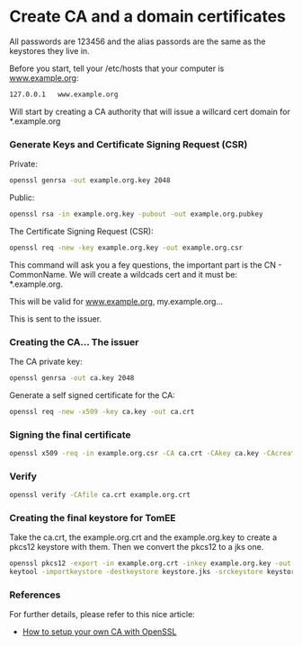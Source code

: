 


# Create CA and a domain certificates

All passwords are 123456 and the alias passords are the same as the keystores they live in. 

Before you start, tell your /etc/hosts that your computer is www.example.org:
```bash
127.0.0.1   www.example.org
```
Will start by creating a CA authority that will issue a willcard cert domain for *.example.org

### Generate Keys and Certificate Signing Request (CSR)

Private:
```bash
openssl genrsa -out example.org.key 2048
```
Public:
```bash
openssl rsa -in example.org.key -pubout -out example.org.pubkey
```
The Certificate Signing Request (CSR):

```bash
openssl req -new -key example.org.key -out example.org.csr
```
This command will ask you a fey questions, the important part is the CN - CommonName. 
We will create a wildcads cert and it must be: *.example.org.

This will be valid for www.example.org, my.example.org...

This is sent to the issuer.

### Creating the CA... The issuer

The CA private key:
```bash
openssl genrsa -out ca.key 2048
```
Generate a self signed certificate for the CA:
```bash
openssl req -new -x509 -key ca.key -out ca.crt
```

### Signing the final certificate

```bash
openssl x509 -req -in example.org.csr -CA ca.crt -CAkey ca.key -CAcreateserial -out example.org.crt
```

### Verify

```bash
openssl verify -CAfile ca.crt example.org.crt
```

### Creating the final keystore for TomEE

Take the ca.crt, the example.org.crt and the example.org.key to create a pkcs12 keystore with them.
Then we convert the pkcs12 to a jks one.
```bash
openssl pkcs12 -export -in example.org.crt -inkey example.org.key -out keystore.p12 -name tomcat -CAfile  ca.crt -caname root -chain
keytool -importkeystore -destkeystore keystore.jks -srckeystore keystore.p12 -srcstoretype PKCS12 -srcalias tomcat -destalias tomcat
```

### References
For further details, please refer to this nice article:
* [How to setup your own CA with OpenSSL](https://gist.github.com/Soarez/9688998)

